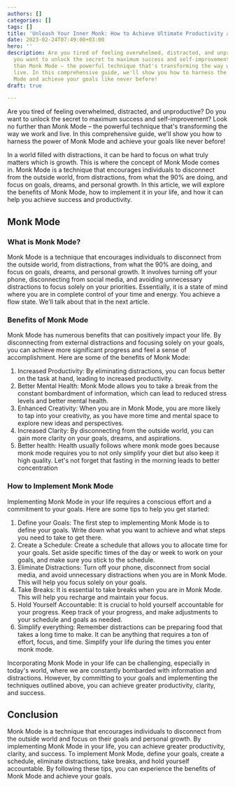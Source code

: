```yaml
---
authors: []
categories: []
tags: []
title: 'Unleash Your Inner Monk: How to Achieve Ultimate Productivity and Success!'
date: 2023-02-24T07:49:00+03:00
hero: ''
description: Are you tired of feeling overwhelmed, distracted, and unproductive? Do
  you want to unlock the secret to maximum success and self-improvement? Look no further
  than Monk Mode – the powerful technique that's transforming the way we work and
  live. In this comprehensive guide, we'll show you how to harness the power of Monk
  Mode and achieve your goals like never before!
draft: true

---
```

Are you tired of feeling overwhelmed, distracted, and unproductive? Do you want to unlock the secret to maximum success and self-improvement? Look no further than Monk Mode – the powerful technique that's transforming the way we work and live. In this comprehensive guide, we'll show you how to harness the power of Monk Mode and achieve your goals like never before!

In a world filled with distractions, it can be hard to focus on what truly matters which is growth. This is where the concept of Monk Mode comes in. Monk Mode is a technique that encourages individuals to disconnect from the outside world, from distractions, from what the 90% are doing, and focus on goals, dreams, and personal growth. In this article, we will explore the benefits of Monk Mode, how to implement it in your life, and how it can help you achieve success and productivity.

## Monk Mode

### What is Monk Mode?

Monk Mode is a technique that encourages individuals to disconnect from the outside world, from distractions, from what the 90% are doing, and focus on goals, dreams, and personal growth. It involves turning off your phone, disconnecting from social media, and avoiding unnecessary distractions to focus solely on your priorities. Essentially, it is a state of mind where you are in complete control of your time and energy. You achieve a flow state. We'll talk about that in the next article.

### Benefits of Monk Mode

Monk Mode has numerous benefits that can positively impact your life. By disconnecting from external distractions and focusing solely on your goals, you can achieve more significant progress and feel a sense of accomplishment. Here are some of the benefits of Monk Mode:

1. Increased Productivity: By eliminating distractions, you can focus better on the task at hand, leading to increased productivity.
2. Better Mental Health: Monk Mode allows you to take a break from the constant bombardment of information, which can lead to reduced stress levels and better mental health.
3. Enhanced Creativity: When you are in Monk Mode, you are more likely to tap into your creativity, as you have more time and mental space to explore new ideas and perspectives.
4. Increased Clarity: By disconnecting from the outside world, you can gain more clarity on your goals, dreams, and aspirations.
5. Better health: Health usually follows where monk mode goes because monk mode requires you to not only simplify your diet but also keep it high quality. Let's not forget that fasting in the morning leads to better concentration

### How to Implement Monk Mode

Implementing Monk Mode in your life requires a conscious effort and a commitment to your goals. Here are some tips to help you get started:

1. Define your Goals: The first step to implementing Monk Mode is to define your goals. Write down what you want to achieve and what steps you need to take to get there.
2. Create a Schedule: Create a schedule that allows you to allocate time for your goals. Set aside specific times of the day or week to work on your goals, and make sure you stick to the schedule.
3. Eliminate Distractions: Turn off your phone, disconnect from social media, and avoid unnecessary distractions when you are in Monk Mode. This will help you focus solely on your goals.
4. Take Breaks: It is essential to take breaks when you are in Monk Mode. This will help you recharge and maintain your focus.
5. Hold Yourself Accountable: It is crucial to hold yourself accountable for your progress. Keep track of your progress, and make adjustments to your schedule and goals as needed.
6. Simplify everything: Remember distractions can be preparing food that takes a long time to make. It can be anything that requires a ton of effort, focus, and time. Simplify your life during the times you enter monk mode.

Incorporating Monk Mode in your life can be challenging, especially in today's world, where we are constantly bombarded with information and distractions. However, by committing to your goals and implementing the techniques outlined above, you can achieve greater productivity, clarity, and success.

## Conclusion

Monk Mode is a technique that encourages individuals to disconnect from the outside world and focus on their goals and personal growth. By implementing Monk Mode in your life, you can achieve greater productivity, clarity, and success. To implement Monk Mode, define your goals, create a schedule, eliminate distractions, take breaks, and hold yourself accountable. By following these tips, you can experience the benefits of Monk Mode and achieve your goals.